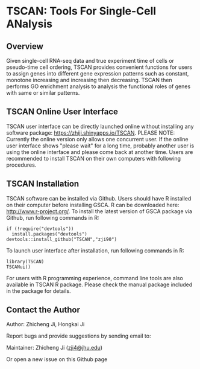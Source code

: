 TSCAN: Tools For Single-Cell ANalysis
====

## Overview
Given single-cell RNA-seq data and true experiment time of cells or pseudo-time cell ordering, TSCAN provides convenient functions for users to assign genes into different gene expression patterns such as constant, monotone increasing and increasing then decreasing. TSCAN then performs GO enrichment analysis to analysis the functional roles of genes with same or similar patterns.

## TSCAN Online User Interface
TSCAN user interface can be directly launched online without installing any software package: https://zhiji.shinyapps.io/TSCAN. PLEASE NOTE: Currently the online version only allows one concurrent user. If the online user interface shows "please wait" for a long time, probably another user is using the online interface and please come back at another time. Users are recommended to install TSCAN on their own computers with following procedures.

## TSCAN Installation

TSCAN software can be installed via Github.
Users should have R installed on their computer before installing GSCA. R can be downloaded here: http://www.r-project.org/.
To install the latest version of GSCA package via Github, run following commands in R:
```{r }
if (!require("devtools"))
  install.packages("devtools")
devtools::install_github("TSCAN","zji90")
```
To launch user interface after installation, run following commands in R:
```{r }
library(TSCAN)
TSCANui()
```
For users with R programming experience, command line tools are also available in TSCAN R package. Please check the manual package included in the package for details.

## Contact the Author
Author: Zhicheng Ji, Hongkai Ji

Report bugs and provide suggestions by sending email to:

Maintainer: Zhicheng Ji (zji4@jhu.edu)

Or open a new issue on this Github page
